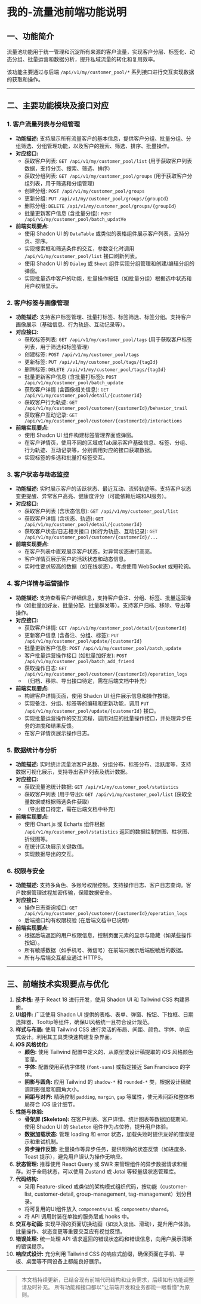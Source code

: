 # 我的-流量池前端功能说明

## 一、功能简介
流量池功能用于统一管理和沉淀所有来源的客户流量，实现客户分层、标签化、动态分组、批量运营和数据分析，提升私域流量的转化和复用效率。

该功能主要通过与后端 `/api/v1/my/customer_pool/*` 系列接口进行交互实现数据的获取和操作。

---

## 二、主要功能模块及接口对应

### 1. 客户流量列表与分组管理

- **功能描述:** 支持展示所有流量客户的基本信息，提供客户分组、批量分组、分组筛选、分组管理功能，以及客户的搜索、筛选、排序、批量操作。
- **对应接口:**
    - 获取客户列表: `GET /api/v1/my/customer_pool/list` (用于获取客户列表数据，支持分页、搜索、筛选、排序)
    - 获取分组列表: `GET /api/v1/my/customer_pool/groups` (用于获取客户分组列表，用于筛选和分组管理)
    - 创建分组: `POST /api/v1/my/customer_pool/groups`
    - 更新分组: `PUT /api/v1/my/customer_pool/groups/{groupId}`
    - 删除分组: `DELETE /api/v1/my/customer_pool/groups/{groupId}`
    - 批量更新客户信息 (含批量分组): `POST /api/v1/my/customer_pool/batch_updatVe`
- **前端实现要点:**
    - 使用 Shadcn UI 的 `DataTable` 或类似的表格组件展示客户列表，支持分页、排序。
    - 实现搜索框和筛选条件的交互，参数变化时调用 `/api/v1/my/customer_pool/list` 接口刷新列表。
    - 使用 Shadcn UI 的 `Dialog` 或 `Sheet` 组件实现分组管理和创建/编辑分组的弹窗。
    - 实现批量选中客户的功能，批量操作按钮（如批量分组）根据选中状态和用户权限显示。

### 2. 客户标签与画像管理

- **功能描述:** 支持客户标签管理、批量打标签、标签筛选、标签分组。支持客户画像展示（基础信息、行为轨迹、互动记录等）。
- **对应接口:**
    - 获取标签列表: `GET /api/v1/my/customer_pool/tags` (用于获取客户标签列表，用于筛选和标签管理)
    - 创建标签: `POST /api/v1/my/customer_pool/tags`
    - 更新标签: `PUT /api/v1/my/customer_pool/tags/{tagId}`
    - 删除标签: `DELETE /api/v1/my/customer_pool/tags/{tagId}`
    - 批量更新客户信息 (含批量打标签): `POST /api/v1/my/customer_pool/batch_update`
    - 获取客户详情 (含画像相关信息): `GET /api/v1/my/customer_pool/detail/{customerId}`
    - 获取客户行为轨迹: `GET /api/v1/my/customer_pool/customer/{customerId}/behavior_trail`
    - 获取客户互动记录: `GET /api/v1/my/customer_pool/customer/{customerId}/interactions`
- **前端实现要点:**
    - 使用 Shadcn UI 组件构建标签管理界面或弹窗。
    - 在客户详情页，使用不同的区域或Tab展示客户基础信息、标签、分组、行为轨迹、互动记录等，分别调用对应的接口获取数据。
    - 实现标签的多选和批量打标签交互。

### 3. 客户状态与动态监控

- **功能描述:** 实时展示客户的活跃状态、最近互动、流转轨迹等。支持客户状态变更提醒、异常客户高亮、健康度评分（可能依赖后端和AI服务）。
- **对应接口:**
    - 获取客户列表 (含状态信息): `GET /api/v1/my/customer_pool/list`
    - 获取客户详情 (含状态、轨迹): `GET /api/v1/my/customer_pool/detail/{customerId}`
    - 获取客户状态/日志相关接口 (如行为轨迹、互动记录): `GET /api/v1/my/customer_pool/customer/{customerId}/...`
- **前端实现要点:**
    - 在客户列表中直观展示客户状态，对异常状态进行高亮。
    - 客户详情页展示客户的活跃状态和动态信息。
    - 实时性要求较高的数据（如在线状态），考虑使用 WebSocket 或短轮询。

### 4. 客户详情与运营操作

- **功能描述:** 支持查看客户详细信息，支持客户备注、分组、标签、批量运营操作（如批量加好友、批量分配、批量群发等）。支持客户归档、移除、导出等操作。
- **对应接口:**
    - 获取客户详情: `GET /api/v1/my/customer_pool/detail/{customerId}`
    - 更新客户信息 (含备注、分组、标签): `PUT /api/v1/my/customer_pool/update/{customerId}`
    - 批量更新客户信息: `POST /api/v1/my/customer_pool/batch_update`
    - 客户批量运营操作接口 (如批量加好友): `POST /api/v1/my/customer_pool/batch_add_friend`
    - 获取操作日志: `GET /api/v1/my/customer_pool/customer/{customerId}/operation_logs`
    - （归档、移除、导出接口待定，需在后端文档中补充）
- **前端实现要点:**
    - 构建客户详情页面，使用 Shadcn UI 组件展示信息和操作按钮。
    - 实现备注、分组、标签等的编辑和更新功能，调用 `PUT /api/v1/my/customer_pool/update/{customerId}` 接口。
    - 实现批量运营操作的交互流程，调用对应的批量操作接口，并处理异步任务的进度和结果反馈。
    - 在客户详情页展示操作日志。

### 5. 数据统计与分析

- **功能描述:** 实时统计流量池客户总数、分组分布、标签分布、活跃度等，支持数据可视化展示，支持导出客户列表及统计数据。
- **对应接口:**
    - 获取流量池统计数据: `GET /api/v1/my/customer_pool/statistics`
    - 获取客户列表 (用于导出): `GET /api/v1/my/customer_pool/list` (获取全量数据或根据筛选条件获取)
    - （导出接口待定，需在后端文档中补充）
- **前端实现要点:**
    - 使用 Chart.js 或 Echarts 组件根据 `/api/v1/my/customer_pool/statistics` 返回的数据绘制饼图、柱状图、折线图等。
    - 在统计区块展示关键数值。
    - 实现数据导出的交互。

### 6. 权限与安全

- **功能描述:** 支持多角色、多账号权限控制。支持操作日志、客户日志查询。客户数据管理过程加密传输，保障数据安全。
- **对应接口:**
    - 操作日志查询接口: `GET /api/v1/my/customer_pool/customer/{customerId}/operation_logs`
    - 后端接口均有权限校验 (在后端文档中已说明)
- **前端实现要点:**
    - 根据后端返回的用户权限信息，控制页面元素的显示与隐藏（如某些操作按钮）。
    - 所有敏感数据（如手机号、微信号）在前端只展示后端脱敏后的数据。
    - 所有与后端交互都应通过 HTTPS。

---

## 三、前端技术实现要点与优化

1.  **技术栈:** 基于 React 18 进行开发，使用 Shadcn UI 和 Tailwind CSS 构建界面。
2.  **UI组件:** 广泛使用 Shadcn UI 提供的表格、表单、弹窗、按钮、下拉框、日期选择器、Tooltip等组件，确保UI风格统一且符合设计规范。
3.  **样式与布局:** 使用 Tailwind CSS 进行灵活的布局、间距、颜色、字体、响应式设计。利用其工具类快速构建复杂界面。
4.  **iOS 风格优化:**
    - **颜色:** 使用 Tailwind 配置中定义的、从原型或设计稿提取的 iOS 风格颜色变量。
    - **字体:** 配置使用系统字体栈 (`font-sans`) 或指定接近 San Francisco 的字体。
    - **阴影与圆角:** 应用 Tailwind 的 `shadow-*` 和 `rounded-*` 类，根据设计稿微调阴影强度和圆角大小。
    - **间距与对齐:** 精确控制 `padding`, `margin`, `gap` 等属性，使元素间距和整体布局符合 iOS 设计细节。
5.  **性能与体验:**
    - **骨架屏 (Skeleton):** 在客户列表、客户详情、统计图表等数据加载期间，使用 Shadcn UI 的 `Skeleton` 组件作为占位符，提升用户体验。
    - **数据加载状态:** 管理 loading 和 error 状态，加载失败时提供友好的错误提示和重试机制。
    - **异步操作反馈:** 批量操作等异步任务，提供明确的状态反馈（如进度条、Toast 提示），避免用户误认为操作无响应。
6.  **状态管理:** 推荐使用 React Query 或 SWR 来管理组件的异步数据请求和缓存。对于全局状态，可以使用 Zustand 或 Jotai 等轻量级状态管理库。
7.  **代码结构:**
    - 采用 Feature-sliced 或类似的架构模式组织代码，按功能（customer-list, customer-detail, group-management, tag-management）划分目录。
    - 将可复用的UI组件放入 `components/ui` 或 `components/shared`。
    - 将 API 调用封装在单独的服务层或 hooks 中。
8.  **交互与动画:** 实现平滑的页面切换动画（如淡入淡出、滑动），提升用户体验。批量操作、状态变更等重要交互应有视觉反馈。
9.  **错误处理:** 统一处理 API 请求返回的错误状态码和错误信息，向用户展示清晰的错误提示。
10. **响应式设计:** 充分利用 Tailwind CSS 的响应式前缀，确保页面在手机、平板、桌面等不同设备上都能良好展示。

---

> 本文档持续更新，已结合现有前端代码结构和业务需求，后续如有功能调整请及时补充。
> 所有功能和接口都以"让前端开发和业务都能一眼看懂"为原则。 